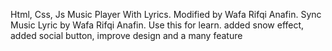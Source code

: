 Html, Css, Js Music Player With Lyrics. Modified by Wafa Rifqi Anafin. Sync Music Lyric by Wafa Rifqi Anafin. Use this for learn. added snow effect, added social button, improve design and a many feature
